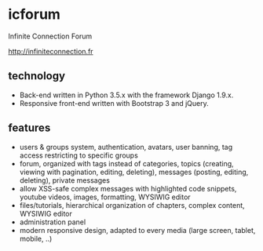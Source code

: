 # icforum
Infinite Connection Forum

http://infiniteconnection.fr


## technology
 * Back-end written in Python 3.5.x with the framework Django 1.9.x.
 * Responsive front-end written with Bootstrap 3 and jQuery.

## features
 * users & groups system, authentication, avatars, user banning, tag access restricting to specific groups
 * forum, organized with tags instead of categories, topics (creating, viewing with pagination, editing, deleting), messages (posting, editing, deleting), private messages
 * allow XSS-safe complex messages with highlighted code snippets, youtube videos, images, formatting, WYSIWIG editor
 * files/tutorials, hierarchical organization of chapters, complex content, WYSIWIG editor
 * administration panel
 * modern responsive design, adapted to every media (large screen, tablet, mobile, ..)
